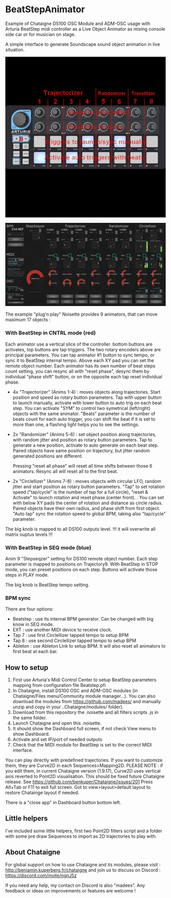 # BeatStepAnimator
Example of Chataigne DS100 OSC Module and ADM-OSC usage with Arturia BeatStep midi controller as a Live Object Animator as mixing console side car or for musician on stage.

A simple interface to generate Soundscape sound object animation in live situation.

![](https://github.com/madees/BeatStepAnimator/blob/main/BeatStep.jpg)

![](https://github.com/madees/BeatStepAnimator/blob/main/Dashboard.JPG)

The example "plug'n play" Noisette provides 9 animators, that can move maximum 17 objects :

### With BeatStep in CNTRL mode (red)
Each animator use a vertical slice of the controller. bottom buttons are activates, top buttons are tap triggers. The two rotary encoders above are principal parameters.
You can tap animator #1 button to sync tempo, or sync it to BeatStep internal tempo.
Above each XY pad you can set the remote object number.
Each animator has its own number of beat steps count setting, you can resync all with "reset phase", desync them by individual "phase shift" button, or on the opposite each tap reset individual phase.

* 4x "Trajectorizer" (Anims 1-4) : moves objects along trajectories. Start position and speed as rotary button parameters. Tap with upper button to launch manually, activate with lower button to auto trig on each beat step. You can activate "SYM" to control two symetrical (left/right) objects with the same animator. "Beats" parameter is the number of beats count for each auto trigger, you can shift the beat if it is set to more than one, a flashing light helps you to see the settings.
* 2x "Randomizer" (Anims 5-6) : set object position along trajectories, with random jitter and position as rotary button parameters. Tap to generate a new position, activate to auto generate on each beat step. Paired objects have same position on trajectory, but jitter random generated positions are different.

  Pressing "reset all phase" will reset all time shifts between those 6 animators.
  Resync all will reset all to the first beat.
  
* 2x "Circlellizer" (Anims 7-8) : moves objects with circular LFO, random jitter and start position as rotary button parameters. "Tap" to set rotation speed ("tap/cycle" is the number of tap for a full circle), "reset & Activate" to launch rotation and reset phase (center front). . You can set with below XY pads the center of rotation and distance as circle radius. Paired objects have their own radius, and phase shift from first object. "Auto tap" sync the rotation speed to global BPM, taking also "tap/cycle" parameter.

The big knob is mapped to all DS100 outputs level. !!! it will overwrite all matrix ouptus levels !!!

### With BeatStep in SEQ mode (blue)
Anim 9 "Stepseqzer" setting for DS100 remote object number.
Each step parameter is mapped to positions on Trajectory9.
With BeatStep in STOP mode, you can preset positions on each step. Buttons will activate those steps in PLAY mode.

The big knob is BeatStep tempo setting.

### BPM sync
There are four options:
* Beatstep : use its internal BPM generator. Can be changed with big know in SEQ mode.
* EXT : use another MIDI device to receive clock.
* Tap 7 : use first Circlellizer tapped tempo to setup BPM
* Tap 8 : use second Circlellizer tapped tempo to setup BPM
* Ableton : use Ableton Link to setup BPM. It will also reset all animators to first beat at each bar.

## How to setup
1. First use Arturia's Midi Control Center to setup BeatStep parameters mapping from configuration file Beatstep.pfi
2. In Chataigne, install DS100 OSC and ADM-OSC modules (in Chataigne/Files menu/Community module manager...). You can also download the modules from https://github.com/madees/ and manually unzip and copy in your ..Chataigne/modules/ folder).
3. Download from this repository the .noisette and all filters scripts .js in the same folder.
5. Launch Chataigne and open this .noisette.
6. It should show the Dashboard full screen, if not check View menu to show Dashboard.
7. Activate and set IP/port of needed outputs
8. Check that the MIDI module for BeatStep is set to the correct MIDI interface.

You can play directly with predefined trajectories. If you want to customize them, they are Curve2D in each Sequences>Mapping2D.
PLEASE NOTE : if you edit them, in current Chataigne version (1.9.17), Curve2D uses vertical axis reverted to Point2D visualisation. This should be fixed future Chataigne release. See https://github.com/benkuper/Chataigne/issues/201
Press Alt+Tab or F11 to exit full screen. Got to view>layout>default layout to restore Chatainge layout if needed.

There is a "close app" in Dashboard button bottom left.
## Little helpers
I've included some little helpers, first two Point2D filters script and a folder with some pre draw Sequences to import as 2D trajectories to play with.

## About Chataigne
For global support on how to use Chataigne and its modules, please visit : http://benjamin.kuperberg.fr/chataigne and join us to discuss on Discord : https://discord.com/invite/ngnJ5z 

If you need any help, my contact on Discord is also "madees". Any feedback or ideas on improvements or features are welcome !
